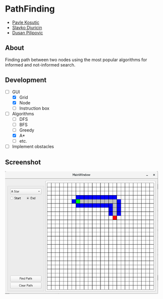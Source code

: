 # PathFinding

* [Pavle Kosutic](https://github.com/pavle995)<br>
* [Slavko Djuricin](https://github.com/djuricin)<br>
* [Dusan Pilipovic](https://github.com/razzil1)<br>

## About

Finding path between two nodes using the most popular algorithms for informed and not-informed search.

## Development

* [ ] GUI
    * [x] Grid
    * [x] Node
    * [ ] Instruction box
* [ ] Algorithms
    * [ ] DFS
    * [ ] BFS
    * [ ] Greedy
    * [x] A*
    * [ ] etc.
* [ ] Implement obstacles

## Screenshot

![](Screenshots/2018-06-01.png)

